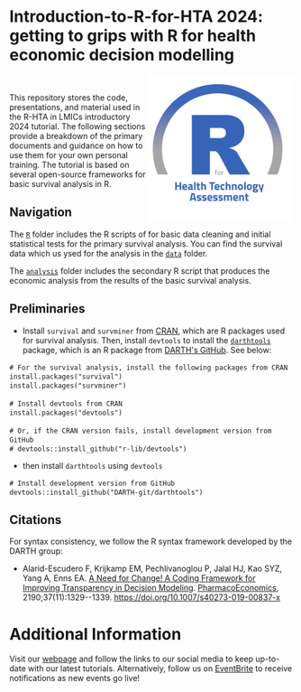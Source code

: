 # Introduction-to-R-for-HTA 2024: getting to grips with R for health economic decision modelling

<img src="img/logo.png" width="260" align="right" />
<br/>

This repository stores the code, presentations, and material used in the R-HTA in LMICs introductory 2024 tutorial. The following sections provide a breakdown of the primary documents and guidance on how to use them for your own personal training. The tutorial is based on several open-source frameworks for basic survival analysis in R.

## Navigation

The [`R`](https://github.com/R-HTA-in-LMICs/Introduction-to-R-for-HTA-2024/tree/main/R) folder includes the R scripts of for basic data cleaning and initial statistical tests for the primary survival analysis. You can find the survival data which us ysed for the analysis in the [`data`](https://github.com/R-HTA-in-LMICs/Introduction-to-R-for-HTA-2024/tree/main/data) folder.

The [`analysis`](https://github.com/R-HTA-in-LMICs/Introduction-to-R-for-HTA-2024/tree/main/analysis) folder includes the secondary R script that produces the economic analysis from the results of the basic survival analysis.

## Preliminaries

- Install `survival` and `survminer` from [CRAN](https://cran.r-project.org), which are R packages used for survival analysis. Then, install `devtools` to install the [`darthtools`](https://github.com/DARTH-git/darthtools) package, which is an R package from [DARTH's GitHub](https://github.com/DARTH-git). See below:

```{r, eval=FALSE}
# For the survival analysis, install the following packages from CRAN
install.packages("survival")
install.packages("survminer")

# Install devtools from CRAN
install.packages("devtools")

# Or, if the CRAN version fails, install development version from GitHub
# devtools::install_github("r-lib/devtools")
```

- then install `darthtools` using `devtools`

```{r, eval=FALSE}
# Install development version from GitHub
devtools::install_github("DARTH-git/darthtools")
```

## Citations

For syntax consistency, we follow the R syntax framework developed by the DARTH group:
-   Alarid-Escudero F, Krijkamp EM, Pechlivanoglou P, Jalal HJ, Kao SYZ, Yang A, Enns EA. [A Need for Change! A Coding Framework for Improving Transparency in Decision Modeling](https://link.springer.com/article/10.1007/s40273-019-00837-x). [PharmacoEconomics](https://www.springer.com/journal/40273), 2190;37(11):1329--1339. <https://doi.org/10.1007/s40273-019-00837-x>

# Additional Information

Visit our [webpage](https://r-hta-in-lmics.github.io/) and follow the links to our social media to keep up-to-date with our latest tutorials. Alternatively, follow us on [EventBrite](https://www.eventbrite.co.uk/o/r-hta-in-lmics-46016978693) to receive notifications as new events go live!